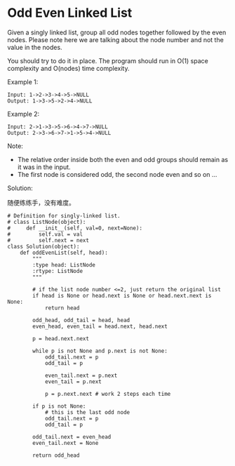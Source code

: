 # Odd Even Linked List

Given a singly linked list, group all odd nodes together followed by the even nodes. Please note here we are talking about the node number and not the value in the nodes.

You should try to do it in place. The program should run in O(1) space complexity and O(nodes) time complexity.

Example 1:

```
Input: 1->2->3->4->5->NULL
Output: 1->3->5->2->4->NULL
```

Example 2:

```
Input: 2->1->3->5->6->4->7->NULL
Output: 2->3->6->7->1->5->4->NULL
```

Note:

+ The relative order inside both the even and odd groups should remain as it was in the input.
+ The first node is considered odd, the second node even and so on ...


Solution:

随便练练手，没有难度。

```
# Definition for singly-linked list.
# class ListNode(object):
#     def __init__(self, val=0, next=None):
#         self.val = val
#         self.next = next
class Solution(object):
    def oddEvenList(self, head):
        """
        :type head: ListNode
        :rtype: ListNode
        """
        
        # if the list node number <=2, just return the original list
        if head is None or head.next is None or head.next.next is None:
            return head
        
        odd_head, odd_tail = head, head
        even_head, even_tail = head.next, head.next
        
        p = head.next.next
        
        while p is not None and p.next is not None:
            odd_tail.next = p
            odd_tail = p
            
            even_tail.next = p.next
            even_tail = p.next
            
            p = p.next.next # work 2 steps each time
        
        if p is not None:
            # this is the last odd node
            odd_tail.next = p
            odd_tail = p
        
        odd_tail.next = even_head
        even_tail.next = None
        
        return odd_head
```